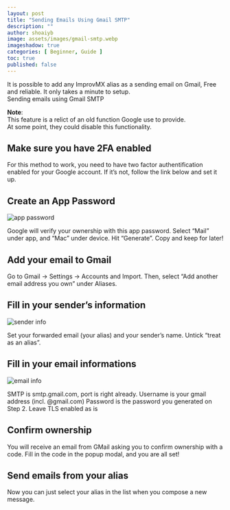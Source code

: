 ```yaml
---
layout: post
title: "Sending Emails Using Gmail SMTP"
description: ""
author: shoaiyb
image: assets/images/gmail-smtp.webp
imageshadow: true
categories: [ Beginner, Guide ]
toc: true
published: false
---
```





It is possible to add any ImprovMX alias as a sending email on Gmail, Free and reliable.
It only takes a minute to setup.       
Sending emails using Gmail SMTP        

**Note**:      
This feature is a relict of an old function Google use to provide.       
At some point, they could disable this functionality.       

## Make sure you have 2FA enabled
For this method to work, you need to have two factor authentification enabled for your Google account. If it’s not, follow the link below and set it up.

## Create an App Password

![app password](/assets/images/app-password.gif)      

Google will verify your ownership with this app password. Select “Mail” under app, and “Mac” under device. Hit “Generate”. Copy and keep for later!

## Add your email to Gmail
Go to Gmail -> Settings -> Accounts and Import. Then, select “Add another email address you own” under Aliases.

## Fill in your sender’s information

![sender info](/assets/images/sender-info.gif)       

Set your forwarded email (your alias) and your sender’s name. Untick “treat as an alias”.

## Fill in your email informations

![email info](/assets/images/email-info.gif)       

SMTP is smtp.gmail.com, port is right already.
Username is your gmail address (incl. @gmail.com)
Password is the password you generated on Step 2.
Leave TLS enabled as is

## Confirm ownership
You will receive an email from GMail asking you to confirm ownership with a code. Fill in the code in the popup modal, and you are all set!

## Send emails from your alias
Now you can just select your alias in the list when you compose a new message.





